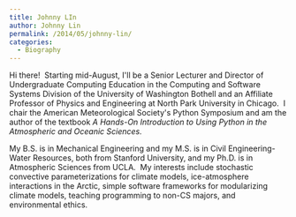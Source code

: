 ```yaml
---
title: Johnny LIn
author: Johnny Lin
permalink: /2014/05/johnny-lin/
categories:
  - Biography
---
```

Hi there!  Starting mid-August, I'll be a Senior Lecturer and Director of Undergraduate Computing Education in the Computing and Software Systems Division of the University of Washington Bothell and an Affiliate Professor of Physics and Engineering at North Park University in Chicago.  I chair the American Meteorological Society's Python Symposium and am the author of the textbook *A Hands-On Introduction to Using Python in the Atmospheric and Oceanic Sciences.*

My B.S. is in Mechanical Engineering and my M.S. is in Civil Engineering-Water Resources, both from Stanford University, and my Ph.D. is in Atmospheric Sciences from UCLA.  My interests include stochastic convective parameterizations for climate models, ice-atmosphere interactions in the Arctic, simple software frameworks for modularizing climate models, teaching programming to non-CS majors, and environmental ethics.
